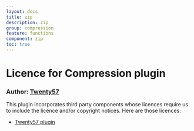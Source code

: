 ```yaml
---
layout: docs
title: zip
description: zip
group: compression
feature: functions
component: zip
toc: true
---
```

# Licence for Compression plugin

### Author: [Twenty57](http://www.twenty57.com)

This plugin incorporates third party components whose licences require us to include the licence and/or copyright notices. Here are those licences:

- [Twenty57 plugin](https://linx.software/plugins/builtin/licence/)
